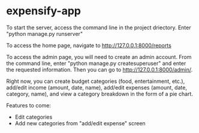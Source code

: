# expensify-app

To start the server, access the command line in the project driectory. Enter "python manage.py runserver"

To access the home page, navigate to http://127.0.0.1:8000/reports

To access the admin page, you will need to create an admin account. From the command line, enter "python manage.py createsuperuser" and enter the requested information. Then you can go to http://127.0.0.1:8000/admin/.

Right now, you can create budget categories (food, entertainment, etc.), add/edit income (amount, date, name), add/edit expenses (amount, date, category, name), and view a category breakdown in the form of a pie chart. 

Features to come:
  - Edit categories
  - Add new categories from "add/edit expense" screen

